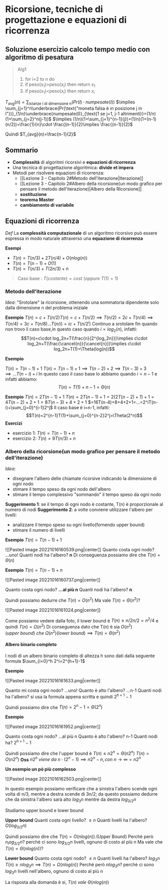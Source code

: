 # Ricorsione, tecniche di progettazione e equazioni di ricorrenza

## Soluzione esercizio calcolo tempo medio con algoritmo di pesatura

>Alg1
>1. for i=2 to n do
>2. if peso($x_1$)>peso($x_i$) then return $x_1$
>3. if peso($x_1$)<peso($x_i$) then return $x_i$

$T_{avg}(n)=\sum_{\text{istanze I di dimensione n}}(Pr(I)\cdot numpesate(I))$
$\implies \sum_{j=1}^n\underbrace{Pr(\text{"moneta falsa è in posizione j in I"})}_{1/n}\underbrace{numpesate(I)}_{\text{1 se j=1, j-1 altrimenti}}=(1/n)(1+\sum_{j=2}^n(j-1))$
$\implies (1/n)(1+\sum_{j=1}^{n-1}(j))=(1/n)(1+(n-1)(n/2))=\frac{1}{n}\cdot \frac{(n-1)}{2}\implies \frac{(n-1)}{2}$ 

Quindi $T_{avg}(n)=\frac{n-1}{2}$ 

## Sommario
- **Complessità** di algoritmi ricorsivi e **equazioni di ricorrenza**
- Una tecnica di progettazione algoritmica: **divide et impera**
- Metodi per risolvere equazioni di ricorrenza:
	- [[Lezione 3 - Capitolo 2#Metodo dell'iterazione|Iterazione]]
	- [[Lezione 3 - Capitolo 2#Albero della ricorsione(un modo grafico per pensare il metodo dell'iterazione)|Albero della RIcorsione]]
	- **sostituzione**
	- **teorema Master**
	- **cambiamento di variabile**

## Equazioni di ricorrenza

_Def_
La **complessità computazionale** di un algoritmo ricorsivo può essere espressa in modo naturale attraverso una **equazione di ricorrenza**

**Esempi**
- $T(n)=T(n/3)+2T(n/4)+O(nlog(n))$ 
- $T(n)=T(n-1)+O(1)$
- $T(n)=T(n/3)+T(2n/3)+n$

>Caso base : $T(costante)=cost\: (oppure\: T(1)=1)$

### Metodo dell'iterazione

_Idea_: "Srotolare" la ricorsione, ottenendo una sommatoria dipendente solo dalla dimensione n del problema iniziale

**Esempio**
$T(n)=c+T(n/2)$$T(n)=c+T(n/2)\implies T(n/2)=2c+T(n/4)\implies T(n/4)=3c+T(n/8)...T(n/i)=ic+T(n/2^i)$
Continuo a srotolare fin quando non trovo il caso base,in questo caso quando $i=log_2(n)$, infatti:
$$T(n)=c\cdot log_2n+T(\frac{n}{2^{log_2n}})\implies c\cdot log_2n+T(\frac{\cancel{n}}{\cancel{n}})\implies c\cdot log_2n+T(1)=\Theta(log(n))$$

**Esempio**

$T(n)=T(n-1)+1$
$T(n)=T(n-1)+1\implies T(n-2)+2\implies T(n-3)+3\implies ...T(n-i)+i$
In questo caso il caso base lo abbiamo quando $i=n-1$ e infatti abbiamo:
$$T(n)=T(1)+n-1=\Theta(n)$$

**Esempio**
$T(n)=2T(n-1)+1$
$T(n)=2T(n-1)+1=2(2T(n-2)+1)+1=4T(n-2)+2+1=8T(n-3)+4+2+1$
$=16T(n-4)+8+4+2+1=...=2^iT(n-i)+\sum_{j=0}^{i-1}2^j$
Il caso base è i=n-1, infatti:
$$T(n)=2^{n-1}T(1)+\sum_{j=0}^{n-2}2^j=\Theta(2^n)$$
**Esercizi**
- esercizio 1: $T(n)=T(n-1)+n$
- esercizio 2: $T(n)=9T(n/3)+n$

### Albero della ricorsione(un modo grafico per pensare il metodo dell'iterazione)

_Idea_:
- disegnare l'albero delle chiamate ricorsive indicando la dimensione di ogni nodo
- stimare il tempo speso da ogni nodo dell'albero
- stimare il tempo complessivo "sommando" il tempo speso da ogni nodo

**Suggerimento 1**: se il tempo di ogni nodo è costante, T(n) è proporzionale al numero di nodi
**Suggerimento 2**: a volte conviene utilizzare l'albero per livelli:
- analizzare il tempo speso su ogni livello(fornendo upper bound)
- stimare il numero di livelli

**Esempio**
$T(n)=T(n-1)+1$

![[Pasted image 20221016160539.png|center]]
Quanto costa ogni nodo? ...uno!
Quanti nodi ha l'albero? **n**
Di conseguenza possiamo dire che $T(n)=\Theta(n)$

**Esempio**
$T(n)=T(n-1)+n$

![[Pasted image 20221016160737.png|center]]

Quanto costa ogni nodo? **...al più n**
Quanti nodi ha l'albero? **n**

Quindi possiamo dedurre che $T(n)=O(n^2)$
Ma vale $T(n)=\Theta(n^2)$?

![[Pasted image 20221016161024.png|center]]

Come possiamo vedere dalla foto, il lower bound è $T(n)\geq n/2n/2=n^2/4$ e quindi $T(n)=\Omega(n^2)$
Di conseguenza dato che T(n) è sia $O(n^2)(upper\:bound)\:che\:\Omega(n^2)(lower\:bound)\implies T(n)=\Theta(n^2)$ 

#### Albero binario completo

I nodi di un albero binario completo di altezza h sono dati dalla seguente formula $\sum_{i=0}^h 2^i=2^{h+1}-1$ 

**Esempio**

![[Pasted image 20221016161633.png|center]]

Quanto mi costa ogni nodo? ...uno!
Quanto è alto l'albero? ...n-1
Quanti nodi ha l'albero? si usa la formula appena scritta e quindi $2^{h+1}-1$

Quindi possiamo dire che $T(n)=2^n-1=\Theta(2^n)$

**Esempio**

![[Pasted image 20221016161952.png|center]]

Quanto costa ogni nodo? ...al più n
Quanto è alto l'albero? n-1
Quanti nodi ha? $2^{h+1}-1$

Quindi possiamo dire che l'upper bound è $T(n)\leq n2^n=\Theta(n2^n)$ 
$T(n)=O(n2^n)$
**Oss** $n2^n\:viene\:da\:n\cdot(2^n-1)\implies n2^n-n,con\:n\to\infty = n2^n$ 

**Un esempio un pò più complesso**

![[Pasted image 20221016162503.png|center]]

In questo esempio possiamo verificare che a sinistra l'albero scende ogni volta di n/3, mentre a destra scende di 3n/2; da questo possiamo dedurre che da sinistra l'albero sarà alto $log_3n$ mentre da destra $log_{3/2}n$

Studiamo upper bound e lower bound

**Upper bound**
Quanti costa ogni livello? $\leq n$ 
Quanti livelli ha l'albero? $O(log_{3/2}n)$

Quindi possiamo dire che $T(n)=O(nlog(n))$.(Upper Bound)
Perchè però $n_log_{3/2}n$? perchè ci sono $log_{3/2}n$ livelli, ognuno di costo al più n
Ma vale che $T(n)=\Theta(nlog(n))$?

**Lower bound**
Quanto costa ogni nodo? $\leq n$
Quanti livelli ha l'albero? $log_3n$
$T(n)\geq nlog_3n\implies T(n)=\Omega(nlog(n))$ 
Perchè però $nlog_3n$? perchè ci sono $log_3n$ livelli nell'albero, ognuno di costo al più n

La risposta alla domanda è si, $T(n)\:vale\:\Theta(nlog(n))$ 